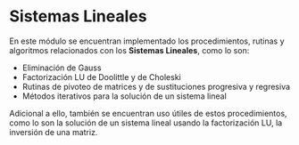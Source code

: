 # Sistemas Lineales

En este módulo se encuentran implementado los procedimientos, rutinas y algoritmos relacionados con los **Sistemas Lineales**, como lo son:
* Eliminación de Gauss
* Factorización LU de Doolittle y de Choleski 
* Rutinas de pivoteo de matrices y de sustituciones progresiva y regresiva
* Métodos iterativos para la solución de un sistema lineal

Adicional a ello, también se encuentran uso útiles de estos procedimientos, como lo son la solución de un sistema lineal usando la factorización LU, la inversión de una matriz. 
